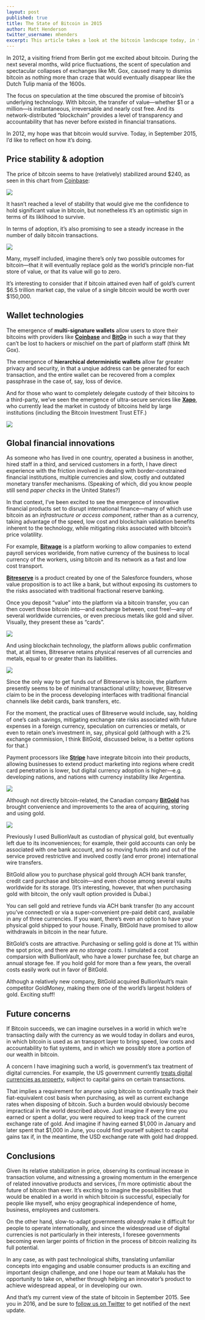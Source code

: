 ```yaml
---
layout: post
published: true
title: The State of Bitcoin in 2015
author: Matt Henderson
twitter_username: mhenders
excerpt: This article takes a look at the bitcoin landscape today, in terms of the changes we’ve observed around the digital currency during the past few years.
---
```


[1]: http://coinbase.com
[2]: http://xapo.com
[3]: http://bitgo.com
[4]: http://files.dafacto.com/uploads/Screen%20Shot%20on%202015-09-16%20at%2011_54_13.png
[5]: http://files.dafacto.com/uploads/Screen%20Shot%20on%202015-09-16%20at%2011_56_52.png
[6]: http://bitreserve.org
[7]: http://bitwage.com
[8]: http://bitgold.com
[9]: http://files.dafacto.com/uploads/Screen%20Shot%20on%202015-09-16%20at%2012_21_15.png
[10]: http://files.dafacto.com/uploads/Screen%20Shot%20on%202015-09-16%20at%2012_23_17.png
[11]: http://files.dafacto.com/uploads/Screen%20Shot%20on%202015-09-16%20at%2012_32_08.png
[12]: http://files.dafacto.com/uploads/stripe-bitcoin.png
[13]: https://stripe.com/bitcoin
[14]: http://files.dafacto.com/uploads/Screen%20Shot%20on%202015-09-16%20at%2012_44_04.png
[15]: http://www.irs.gov/pub/irs-drop/n-14-21.pdf

In 2012, a visiting friend from Berlin got me excited about bitcoin. During the next several months, wild price fluctuations, the scent of speculation and spectacular collapses of exchanges like Mt. Gox, caused many to dismiss bitcoin as nothing more than craze that would eventually disappear like the Dutch Tulip mania of the 1600s.

The focus on speculation at the time obscured the promise of bitcoin’s underlying technology. With bitcoin, the transfer of value—whether $1 or a million—is instantaneous, irreversable and nearly cost free. And its network-distributed “blockchain” provides a level of transparency and accountability that has never before existed in financial transations.

In 2012, my hope was that bitcoin would survive. Today, in September 2015, I’d like to reflect on how it’s doing.

## Price stability & adoption

The price of bitcoin seems to have (relatively) stabilized around $240, as seen in this chart from [Coinbase][1]:

![][4]

It hasn’t reached a level of stability that would give me the confidence to hold significant value in bitcoin, but nonetheless it’s an optimistic sign in terms of its liklihood to survive.

In terms of adoption, it’s also promising to see a steady increase in the number of daily bitcoin transactions.

![][5]

Many, myself included, imagine there’s only two possible outcomes for bitcoin—that it will eventually replace gold as the world’s principle non-fiat store of value, or that its value will go to zero. 

It’s interesting to consider that if bitcoin attained even half of gold’s current $6.5 trillion market cap, the value of a single bitcoin would be worth over $150,000.

## Wallet technologies

The emergence of **multi-signature wallets** allow users to store their bitcoins with providers like [**Coinbase**][1] and [**BitGo**][3] in such a way that they can’t be lost to hackers or mischief on the part of platform staff (think Mt Gox).

The emergence of **hierarchical deterministic wallets** allow  far greater privacy and security, in that a unqiue address can be generated for each transaction, and the entire wallet can be recovered from a complex passphrase in the case of, say, loss of device.

And for those who want to completely delegate custody of their bitcoins to a third-party, we’ve seen the emergence of ultra-secure services like [**Xapo**][2], who currently lead the market in custody of bitcoins held by large institutions (including the Bitcoin Investment Trust ETF.)

![][9]

## Global financial innovations

As someone who has lived in one country, operated a business in another, hired staff in a third, and serviced customers in a forth, I have direct experience with the friction involved in dealing with border-constrained financial institutions, multiple currencies and slow, costly and outdated monetary transfer mechanisms. (Speaking of which, did you know people still send *paper checks* in the United States?)

In that context, I’ve been excited to see the emergence of innovative financial products set to disrupt international finance—many of which use bitcoin as an *infrastructure or access component*, rather than as a currency, taking advantage of the speed, low cost and blockchain validation benefits inherent to the technology, while mitigating risks associated with bitcoin’s price volatility.

For example, [**Bitwage**][7] is a platform working to allow companies to extend payroll services worldwide, from native currency of the business to local currency of the workers, using bitcoin and its network as a fast and low cost transport.

[**Bitreserve**][6] is a product created by one of the Salesforce founders, whose value proposition is to act like a bank, but without exposing its customers to the risks associated with traditional fractional reserve banking. 

Once you deposit “value” into the platform via a bitcoin transfer, you can then covert those bitcoin into—and exchange between, cost free!—any of several worldwide currencies, or even precious metals like gold and silver. Visually, they present these as “cards”.

![][10]

And using blockchain technology, the platform allows public confirmation that, at all times, Bitreserve retains physical reserves of all currencies and metals, equal to or greater than its liabilities.

![][11]

Since the only way to get funds _out_ of Bitreserve is bitcoin, the platform presently seems to be of minimal transactional utility; however, Bitreserve claim to be in the process developing interfaces with traditional financial channels like debit cards, bank transfers, etc. 

For the moment, the practical uses of Bitreserve would include, say, holding of one’s cash savings, mitigating exchange rate risks associated with future expenses in a foreign currency, speculation on currencies or metals, or even to retain one’s investment in, say, physical gold (although with a 2% exchange commission, I think BitGold, discussed below, is a better options for that.)

Payment processors like [**Stripe**][13] have integrate bitcoin into their products, allowing businesses to extend product marketing into regions where credit card penetration is lower, but digital currency adoption is higher—e.g. developing nations, and nations with currency instability like Argentina.

![][12]

Although not directly bitcoin-related, the Canadian company [**BitGold**][8] has brought convenience and improvements to the area of acquiring, storing and using gold. 

![][14]

Previously I used BullionVault as custodian of physical gold, but eventually left due to its inconveniences; for example, their gold accounts can only be associated with one bank account, and so moving funds into and out of the service proved restrictive and involved costly (and error prone) international wire transfers.

BitGold allow you to purchase physical gold through ACH bank transfer, credit card purchase and bitcoin—and even choose among several vaults worldwide for its storage. (It’s interesting, however, that when purchasing gold with bitcoin, the only vault option provided is Dubai.)

You can sell gold and retrieve funds via ACH bank transfer (to any account you’ve connected) or via a super-convenient pre-paid debit card, available in any of three currencies. If you want, there’s even an option to have your physical gold shipped to your house. Finally, BitGold have promised to allow withdrawals in bitcoin in the near future.

BitGold’s costs are attractive. Purchasing or selling gold is done at 1% within the spot price, and there are _no storage costs_. I simulated a cost comparsion with BullionVault, who have a lower purchase fee, but charge an annual storage fee. If you hold gold for more than a few years, the overall costs easily work out in favor of BitGold.

Although a relatively new company, BitGold acquired BullionVault’s main competitor GoldMoney, making them one of the world’s largest holders of gold. Exciting stuff!

## Future concerns

If Bitcoin succeeds, we can imagine ourselves in a world in which we’re transacting daily with the currency as we would today in dollars and euros, in which bitcoin is used as an transport layer to bring speed, low costs and accountability to fiat systems, and in which we possibly store a portion of our wealth in bitcoin.

A concern I have imagining such a world, is government’s tax treatment of digital currencies. For example, the US government currently [treats digital currencies as property][15], subject to capital gains on certain transactions.

That implies a requirement for anyone using bitcoin to continually track their fiat-equivalent cost basis when purchasing, as well as current exchange rates when disposing of bitcoin. Such a burden would obviously become impractical in the world described above. Just imagine if every time you earned or spent a dollar, you were required to keep track of the current exchange rate of gold. And imagine if having earned $1,000 in January and later spent that $1,000 in June, you could find yourself subject to capital gains tax if, in the meantime, the USD exchange rate with gold had dropped.

## Conclusions

Given its relative stabilization in price, observing its continual increase in transaction volume, and witnessing a growing momentum in the emergence of related innovative products and services, I’m more optimistic about the future of bitcoin than ever. It’s exciting to imagine the possibilities that would be enabled in a world in which bitcoin is successful, especially for people like myself, who enjoy geographical independence of home, business, employees and customers.

On the other hand, slow-to-adapt governments _already_ make it difficult for people to operate internationally, and since the widespread use of digital currencies is not particularly in their interests, I foresee governments becoming even larger points of friction in the process of bitcoin realizing its full potential.

In any case, as with past technological shifts, translating unfamiliar concepts into engaging and usable consumer products is an exciting and important design challenge, and one I hope our team at Makalu has the opportunity to take on, whether through helping an innovator’s product to achieve widespread appeal, or in developing our own.

And that’s my current view of the state of bitcoin in September 2015. See you in 2016, and be sure to [follow us on Twitter](http://twitter.com/makalu) to get notified of the next update.
